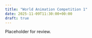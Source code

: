 ```yaml
---
title: "World Animation Competition 1"
date: 2025-11-09T11:30:00+00:00
draft: true
---
```


Placeholder for review.
